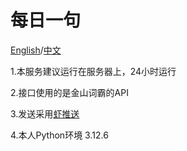# 每日一句
[English](README_EN.md)/[中文](REAMDE.md)

1.本服务建议运行在服务器上，24小时运行

2.接口使用的是金山词霸的API

3.发送采用[虾推送](https://xtuis.cn/)

4.本人Python环境 3.12.6

